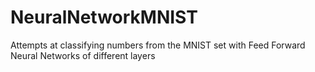 # NeuralNetworkMNIST
Attempts at classifying numbers from the MNIST set with Feed Forward Neural Networks of different layers
